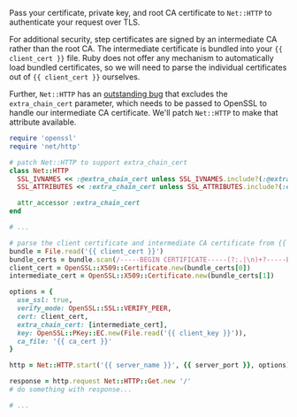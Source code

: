 Pass your certificate, private key, and root CA certificate to `Net::HTTP` to authenticate your request over TLS.

For additional security, step certificates are signed by an intermediate CA rather than the root CA. The intermediate certificate is bundled into your `{{ client_cert }}` file. Ruby does not offer any mechanism to automatically load bundled certificates, so we will need to parse the individual certificates out of `{{ client_cert }}` ourselves.

Further, `Net::HTTP` has an [outstanding bug](https://bugs.ruby-lang.org/issues/9758) that excludes the `extra_chain_cert` parameter, which needs to be passed to OpenSSL to handle our intermediate CA certificate. We'll patch `Net::HTTP` to make that attribute available.

```ruby
require 'openssl'
require 'net/http'

# patch Net::HTTP to support extra_chain_cert
class Net::HTTP
  SSL_IVNAMES << :@extra_chain_cert unless SSL_IVNAMES.include?(:@extra_chain_cert)
  SSL_ATTRIBUTES << :extra_chain_cert unless SSL_ATTRIBUTES.include?(:extra_chain_cert)

  attr_accessor :extra_chain_cert
end

# ...

# parse the client certificate and intermediate CA certificate from {{ client_cert }}
bundle = File.read('{{ client_cert }}')
bundle_certs = bundle.scan(/-----BEGIN CERTIFICATE-----(?:.|\n)+?-----END CERTIFICATE-----/)
client_cert = OpenSSL::X509::Certificate.new(bundle_certs[0])
intermediate_cert = OpenSSL::X509::Certificate.new(bundle_certs[1])

options = {
  use_ssl: true,
  verify_mode: OpenSSL::SSL::VERIFY_PEER,
  cert: client_cert,
  extra_chain_cert: [intermediate_cert],
  key: OpenSSL::PKey::EC.new(File.read('{{ client_key }}')),
  ca_file: '{{ ca_cert }}'
}

http = Net::HTTP.start('{{ server_name }}', {{ server_port }}, options)

response = http.request Net::HTTP::Get.new '/'
# do something with response...

# ...
```
